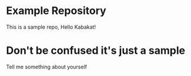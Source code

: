 # Example Repository
This is a sample repo, Hello Kabakat!


# Don't be confused it's just a sample
Tell me something about yourself